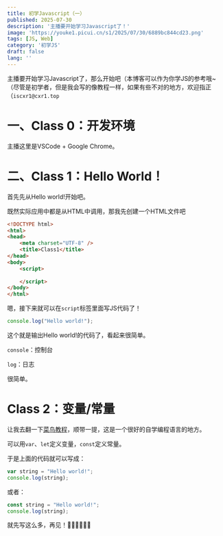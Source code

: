 ```yaml
---
title: 初学Javascript（一）
published: 2025-07-30
description: '主播要开始学习Javascript了！'
image: 'https://youke1.picui.cn/s1/2025/07/30/6889bc844cd23.png'
tags: [JS, Web]
category: '初学JS'
draft: false 
lang: ''
---
```

主播要开始学习Javascript了，那么开始吧（本博客可以作为你学JS的参考哦~（尽管是初学者，但是我会写的像教程一样，如果有些不对的地方，欢迎指正（`iscxr1@cxr1.top`

# 一、Class 0：开发环境

主播这里是VSCode + Google Chrome。

# 二、Class 1：Hello World！

首先先从Hello world!开始吧。

既然实际应用中都是从HTML中调用，那我先创建一个HTML文件吧

```html
<!DOCTYPE html>
<html>
<head>
    <meta charset="UTF-8" />
    <title>Class1</title>
</head>
<body>
    <script>
    
    </script>
</body>
</html>
```

嗯，接下来就可以在`script`标签里面写JS代码了！

```js
console.log("Hello world!");
```

这个就是输出Hello world!的代码了，看起来很简单。

`console`：控制台

`log`：日志

很简单。

# Class 2：变量/常量

让我去翻一下[菜鸟教程](https://https://www.runoob.com/js/js-tutorial.html)，顺带一提，这是一个很好的自学编程语言的地方。

可以用`var`、`let`定义变量，`const`定义常量。

于是上面的代码就可以写成：

```js
var string = "Hello world!";
console.log(string);
```

或者：

```js
const string = "Hello world!";
console.log(string);
```

就先写这么多，再见！👋🏻👋🏻👋🏻

<script src="https://giscus.app/client.js"
        data-repo="cxr1-dev/giscus-fuwari"
        data-repo-id="R_kgDOPYpcxQ"
        data-category="Announcements"
        data-category-id="DIC_kwDOPYpcxc4CtzPu"
        data-mapping="pathname"
        data-strict="0"
        data-reactions-enabled="1"
        data-emit-metadata="0"
        data-input-position="top"
        data-theme="dark"
        data-lang="zh-CN"
        data-loading="lazy"
        crossorigin="anonymous"
        async>
</script>